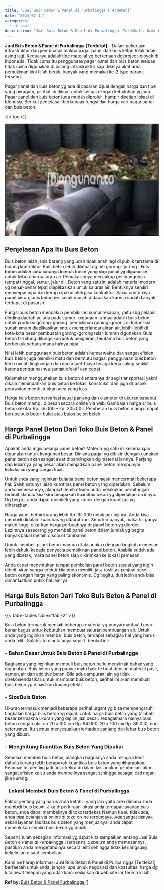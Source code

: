 ```yaml
---
title: "Jual Buis Beton & Panel di Purbalingga [Terdekat]"
date: "2024-07-11"
categories: 
  - "harga"
description: "Jual Buis Beton & Panel di Purbalingga [Terdekat]. Kami berharap informasi Jual Buis Beton & Panel di Purbalingga [Terdekat] berfaedah untuk anda, jangan l..."
---
```


**Jual Buis Beton & Panel di Purbalingga \[Terdekat\]** – Dalam pekerjaan infrastruktur dan pembuatan makna pagar panel dan buis beton telah tidak asing lagi. Keduanya adalah tipe material yg berkenaan dg project-proyek di Indonesia. Tidak cuma itu penggunaan pagar panel dan buis beton meluas tidak cuma digunakan di bidang infrastruktur saja. Masyarakat area pemukiman kini telah begitu banyak yang memakai ke-2 type barang tersebut.

Pagar panel dan buis beton yg ada di pasaran dijual dengan harga dan tipe yang beragam, perihal ini dibuat untuk sesuai dengan kebutuhan yg ada. Pagar panel dan buis beton juga mudah diproleh, hampir disetiap lokasi di Idonesia. Berikut penjelasan berkenaan fungsi dan harga dari pagar panel dan buis beton.

{{< toc >}}

![Jual Buis Beton & Panel di Purbalingga [Terdekat]](/images/jual-panel-buis-beton-murah-28.png)

## Penjelasan Apa Itu Buis Beton

Buis beton ialah jenis barang yang udah tidak aneh lagi di publik terutama di bidang kontraktor. Buis beton lebih dikenal dg arti gorong-gorong . Buis beton adalah satu-satunya bentuk beton yang siap pakai yg digunakan untuk kebutuhan saluran air. Pemakaiannya mencakup pembangunan tempat tinggal, sumur, jalur dll. Beton yang satu ini adalah material modern yg benar-benar tepat diaplikasikan untuk saluran air. Bentuknya sendiri menyerpai pipa dan kerap dipakai oleh jasa kontraktor. Sama contohnya panel beton, buis beton termasuk mudah didapatkan karena sudah banyak terdapat di pasaran.

Fungsi buis beton mencakup pembikinan sumur resapan, yaitu sbg pelapis dinding daerah yg ada pada sumur. kegunaan lainnya adalah buis beton untuk produksi gorong-gorong. pembikinan gorong-gorong di Indonesia sudah umum diaplikasikan untuk memperlancar aliran air, lebih-lebih di kota-kota besar pembuatan gorong-gorong telah lumrah digunakan. Buis beton terhitung difungsikan untuk pengairan, terutama buis beton yang berbentuk sebagaimana halnya pipa.

Nilai lebih penggunaan buis beton adalah hemat waktu dan sangat efisien, buis beton juga memiliki mutu dan bermutu bagus. penggunaan buis beton lebih ramah lingkungan dan dari aspek biaya tenaga kerja paling sedikit karena penggunaanya sangat efektif dan cepat.

Kelemahan menggunakan buis beton diantaranya dr segi transportasi yakni dikala memindahkan buis beton ke lokasi konstruksi dan juga dr aspek perawatan membutuhkan area yang luas.

Harga buis beton bervariasi seuai panjang dan diameter dr ukuran tersebut. Buis beton mampu dipesan secara online via web. Gambaran harga dr buis beton sekitar Rp. 55.000 – Rp. 305.000. Pembelian buis beton mampu dapat berupa buis beton bulat atau buios beton belah.

## Harga Panel Beton Dari Toko Buis Beton & Panel di Purbalingga

Apakah anda ingin belanja panel beton? Material yg satu ini keseriangan digunakan untuk bangunan besar. Dimana pagar yg dibikin dengan gunakan panel beton akan sangat awet dibandingkan dg material lainnya. Panjang dan lebarnya yang besar akan menjadikan panel beton mempunyai kekokohan yang sangat kuat.

Untuk anda yang inginkan belanja panel beton mesti mencermati beberapa hal. Salah satunya ialah kuantitas panel beton yang diperlukan. Sebelum anda memesannya, alangkah lebih efisien anda melakukan perhitungan terlebih dahulu kira-kira berapakah kuantitas beton yg diperlukan nantinya. Dg begitu, anda dapat membeli yang cocok dengan kuantitas yg diharapkan.

Harga panel beton kurang lebih Rp. 90.000 untuk per bijinya. Anda bisa membeli didalam kuantitas yg dibutuhkan. Semakin banyak, maka harganya makin tinggi dikalikan harga perbuahnya dr panel beton yg diorder. Lazimnya seseorang yg membeli panel beton dalam jumlah yg begitu banyak bakal meraih discount tambahan.

Untuk membeli panel beton mampu dilaksanakan dengan langkah memesan lebih dahulu kepada penyedia pembikinan panel beton. Apabila sudah ada yang dicetak, maka panel beton siap dikirimkan ke lokasi pemesan.

Anda dapat menentukan tempat pembelian panel beton sesuai yang ingin dibeli. Akan sangat efektif bila anda memilih jasa fasilitas penjual panel beton dengan harga yang paling ekonomis. Dg begitu, duit lebih anda bisa dimanfaatkan untuk hal lainnya.

## Harga Buis Beton Dari Toko Buis Beton & Panel di Purbalingga

{{< table-tables table="table2" >}}

Buis beton termasuk menjadi beberapa material yg punyai manfaat benar-benar bagus untuk kebutuhan membuat saluran pembuangan air. Untuk anda yang inginkan membeli buis beton, terdapat sebagian hal yang harus anda teliti. Salahsatu diantaranya seperti berikut ini:

### \- Bahan Dasar Untuk Buis Beton & Panel di Purbalingga

Bagi anda yang inginkan membeli buis beton perlu menyimak bahan yang digunakan. Buis beton yang punyai mutu baik terbuat dengan material pasir, semen, air dan additive beton. Bila ada campuran lain yg tidak direkomendasikan untuk membuat buis beton, perihal ini akan membuat buis beton yg dihasilkan kurang efektif.

### \- Size Buis Beton

Ukuran termasuk menjadi beberapa perihal urgent yg bisa mempengaruhi tingkatan harga buis beton yg dijual. Untuk harga buis beton yang tambah besar bermakna ukuran yang dipilih jadi besar. sebagaimana halnya buis beton dengan ukuran 20 x 100 cm Rp. 64.000, 20 x 100 cm Rp. 89.000, dan seterusnya. Itu semua menyesuaikan terhadap panjang dan lebar buis beton yang dibuat.

### \- Menghitung Kuantitas Buis Beton Yang Dipakai

Sebelum membeli buis beton, alangkah bagusnya anda mengira lebih dahulu kurang lebih berapakah kuantitas buis beton yang diharapkan. Keadaan ini penting jadi tidak keliru di dalam laksanakan pembelian. akan sangat efisien kalau anda membelinya sangat sehingga sebagai cadangan jika kurang.

### \- Lokasi Membeli Buis Beton & Panel di Purbalingga

Faktor penting yang harus anda ketahui yang lain yaitu area dimana anda membeli buis beton. Jika di perkiraan lokasi anda terdapat layanan buis beton, anda dapat membelinya di toko terdekat. Namun kalau tidak ada, anda bisa belanja via online di toko online terpercaya. Ada sangat banyak sekali layanan fasilitas buis beton yang menjualnya, anda dapat menentukan sendiri buis beton yg dipilih.

Seperti itulah sebagian informasi yg dapat kita sampaikan tentang Jual Buis Beton & Panel di Purbalingga \[Terdekat\]. Sebelum anda memesannya, pastikan anda mengetahuinya secara teliti sehingga tidak berlangsung kekeliruan disaat pembelian.

Kami berharap informasi Jual Buis Beton & Panel di Purbalingga \[Terdekat\] berfaedah untuk anda, jangan lupa untuk negosiasi dan konsultasi harga dg kita lewat telepon yang udah kami sedia kan di web site ini, terima kasih.

**Ref by:** [Buis Beton & Panel Purbalingga []](https://id.wikipedia.org/wiki/Buis)
